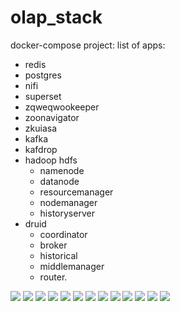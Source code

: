 # olap_stack

docker-compose project:
list of apps:

* redis
* postgres
* nifi
* superset
* zqweqwookeeper
* zoonavigator
* zkuiasa
* kafka
* kafdrop
* hadoop hdfs
    * namenode
    * datanode
    * resourcemanager
    * nodemanager
    * historyserver
* druid
   * coordinator
   * broker
   * historical
   * middlemanager
   * router.
   
![](screenshots/zookeper-druid.png)
![](screenshots/zookeper-kafka.png)
![](screenshots/nifi.png)
![](screenshots/kafka.png)
![](screenshots/druid.png)
![](screenshots/druid1.png)
![](screenshots/druid2.png)
![](screenshots/druid3.png)
![](screenshots/druid4.png)
![](screenshots/druid5.png)
![](screenshots/druid6.png)
![](screenshots/hdfs.png)
![](screenshots/superset.png)
